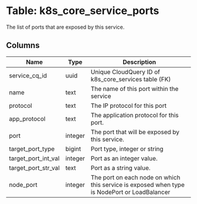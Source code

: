 
# Table: k8s_core_service_ports
The list of ports that are exposed by this service.
## Columns
| Name        | Type           | Description  |
| ------------- | ------------- | -----  |
|service_cq_id|uuid|Unique CloudQuery ID of k8s_core_services table (FK)|
|name|text|The name of this port within the service|
|protocol|text|The IP protocol for this port|
|app_protocol|text|The application protocol for this port.|
|port|integer|The port that will be exposed by this service.|
|target_port_type|bigint|Port type, integer or string|
|target_port_int_val|integer|Port as an integer value.|
|target_port_str_val|text|Port as a string value.|
|node_port|integer|The port on each node on which this service is exposed when type is NodePort or LoadBalancer|
